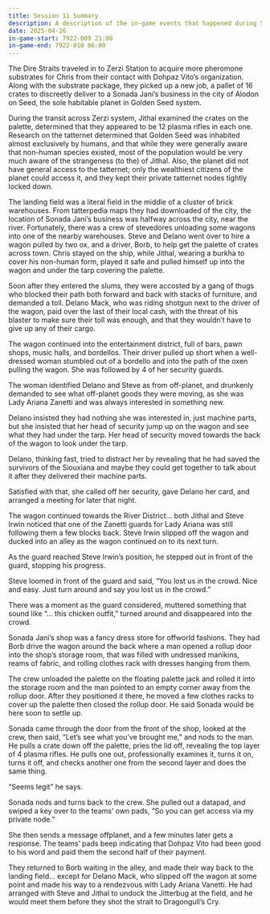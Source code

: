 ```yaml
---
title: Session 11 Summary
description: A description of the in-game events that happened during Session 1 of the In Dire Straits campaign.
date: 2025-04-26
in-game-start: 7922-009 21:00
in-game-end: 7922-010 06:00
---
```


The Dire Straits traveled in to Zerzi Station to acquire more pheromone substrates for Chris from their contact with Dohpaz Vito’s organization.  Along with the substrate package, they picked up a new job, a pallet of 16 crates to discreetly deliver to a Sonada Jani’s business in the city of Alodon on Seed, the sole habitable planet in Golden Seed system.

During the transit across Zerzi system, Jithal examined the crates on the palette, determined that they appeared to be 12 plasma rifles in each one. Research on the tatternet determined that Golden Seed was inhabited almost exclusively by humans, and that while they were generally aware that non-human species existed, most of the population would be very much aware of the strangeness (to the) of Jithal. Also, the planet did not have general access to the tatternet; only the wealthiest citizens of the planet could access it, and they kept their private tatternet nodes tightly locked down.

The landing field was a literal field in the middle of a cluster of brick warehouses. From tatterpedia maps they had downloaded of the city, the location of Sonada Jani’s business was halfway across the city, near the river.  Fortunately, there was a crew of stevedores unloading some wagons into one of the nearby warehouses.  Steve and Delano went over to hire a wagon pulled by two ox, and a driver, Borb, to help get the palette of crates across town. Chris stayed on the ship, while Jithal, wearing a burkha to cover his non-human form, played it safe and pulled himself up into the wagon and under the tarp covering the palette.

Soon after they entered the slums, they were accosted by a gang of thugs who blocked their path both forward and back with stacks of furniture, and demanded a toll. Delano Mack, who was riding shotgun next to the driver of the wagon, paid over the last of their local cash, with the threat of his blaster to make sure their toll was enough, and that they wouldn’t have to give up any of their cargo.

The wagon continued into the entertainment district, full of bars, pawn shops, music halls, and bordellos.  Their driver pulled up short when a well-dressed woman stumbled out of a bordello and into the path of the oxen pulling the wagon. She was followed by 4 of her security guards.

The woman identified Delano and Steve as from off-planet, and drunkenly demanded to see what off-planet goods they were moving, as she was Lady Ariana Zanetti and was always interested in something new.

Delano insisted they had nothing she was interested in, just machine parts, but she insisted that her head of security jump up on the wagon and see what they had under the tarp. Her head of security moved towards the back of the wagon to look under the tarp.

Delano, thinking fast, tried to distract her by revealing that he had saved the survivors of the Siouxiana and maybe they could get together to talk about it after they delivered their machine parts.

Satisfied with that, she called off her security, gave Delano her card, and arranged a meeting for later that night.

The wagon continued towards the River District… both Jithal and Steve Irwin noticed that one of the Zanetti guards for Lady Ariana was still following them a few blocks back.  Steve Irwin slipped off the wagon and ducked into an alley as the wagon continued on to its next turn.

As the guard reached Steve Irwin’s position, he stepped out in front of the guard, stopping his progress.

Steve loomed in front of the guard and said, “You lost us in the crowd. Nice and easy. Just turn around and say you lost us in the crowd.”

There was a moment as the guard considered, muttered something that sound like “... this chicken outfit,” turned around and disappeared into the crowd.

Sonada Jani’s shop was a fancy dress store for offworld fashions.  They had Borb drive the wagon around the back where a man opened a rollup door into the shop’s storage room, that was filled with undressed manikins, reams of fabric, and rolling clothes rack with dresses hanging from them.

The crew unloaded the palette on the floating palette jack and rolled it into the storage room and the man pointed to an empty corner away from the rollup door.  After they positioned it there, he moved a few clothes racks to cover up the palette then closed the rollup door.  He said Sonada would be here soon to settle up.

Sonada came through the door from the front of the shop, looked at the crew, then said, “Let’s see what you’ve brought me,” and nods to the man.  He pulls a crate down off the palette, pries the lid off, revealing the top layer of 4 plasma rifles.  He pulls one out, professionally examines it, turns it on, turns it off, and checks another one from the second layer and does the same thing.

“Seems legit” he says.

Sonada nods and turns back to the crew. She pulled out a datapad, and swiped a key over to the teams’ own pads, “So you can get access via my private node.”

She then sends a message offplanet, and a few minutes later gets a response.  The teams’ pads beep indicating that Dohpaz Vito had been good to his word and paid them the second half of their payment.

They returned to Borb waiting in the alley, and made their way back to the landing field… except for Delano Mack, who slipped off the wagon at some point and made his way to a rendezvous with Lady Ariana Vanetti. He had arranged with Steve and Jithal to undock the Jitterbug at the field, and he would meet them before they shot the strait to Dragongull’s Cry. 
